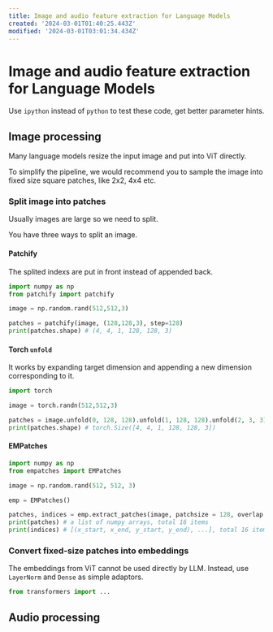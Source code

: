 ```yaml
---
title: Image and audio feature extraction for Language Models
created: '2024-03-01T01:40:25.443Z'
modified: '2024-03-01T03:01:34.434Z'
---
```


# Image and audio feature extraction for Language Models

Use `ipython` instead of `python` to test these code, get better parameter hints.

## Image processing

Many language models resize the input image and put into ViT directly.

To simplify the pipeline, we would recommend you to sample the image into fixed size square patches, like 2x2, 4x4 etc.

### Split image into patches

Usually images are large so we need to split.

You have three ways to split an image.

#### Patchify

The splited indexs are put in front instead of appended back.

```python
import numpy as np
from patchify import patchify

image = np.random.rand(512,512,3)

patches = patchify(image, (128,128,3), step=128)
print(patches.shape) # (4, 4, 1, 128, 128, 3)
```

#### Torch `unfold`

It works by expanding target dimension and appending a new dimension corresponding to it.

```python
import torch

image = torch.randn(512,512,3)

patches = image.unfold(0, 128, 128).unfold(1, 128, 128).unfold(2, 3, 3)
print(patches.shape) # torch.Size([4, 4, 1, 128, 128, 3])
```


#### EMPatches

```python
import numpy as np
from empatches import EMPatches

image = np.random.rand(512, 512, 3)

emp = EMPatches()

patches, indices = emp.extract_patches(image, patchsize = 128, overlap = 0)
print(patches) # a list of numpy arrays, total 16 items
print(indices) # [(x_start, x_end, y_start, y_end), ...], total 16 items
```

### Convert fixed-size patches into embeddings

The embeddings from ViT cannot be used directly by LLM. Instead, use `LayerNorm` and `Dense` as simple adaptors.

```python
from transformers import ...
```

## Audio processing

